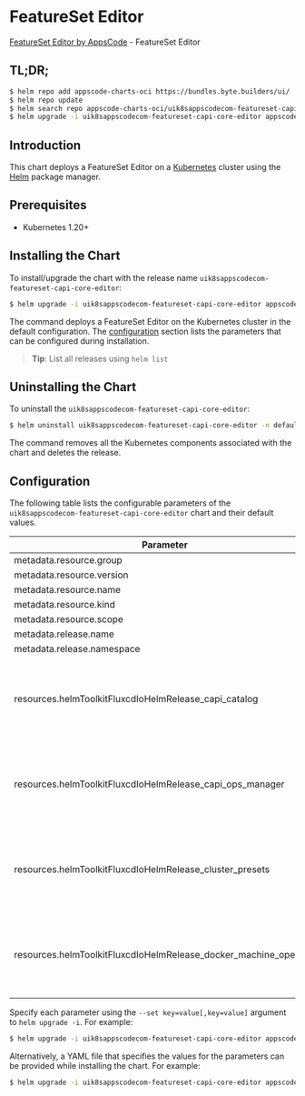 # FeatureSet Editor

[FeatureSet Editor by AppsCode](https://byte.builders) - FeatureSet Editor

## TL;DR;

```bash
$ helm repo add appscode-charts-oci https://bundles.byte.builders/ui/
$ helm repo update
$ helm search repo appscode-charts-oci/uik8sappscodecom-featureset-capi-core-editor --version=v0.5.0
$ helm upgrade -i uik8sappscodecom-featureset-capi-core-editor appscode-charts-oci/uik8sappscodecom-featureset-capi-core-editor -n default --create-namespace --version=v0.5.0
```

## Introduction

This chart deploys a FeatureSet Editor on a [Kubernetes](http://kubernetes.io) cluster using the [Helm](https://helm.sh) package manager.

## Prerequisites

- Kubernetes 1.20+

## Installing the Chart

To install/upgrade the chart with the release name `uik8sappscodecom-featureset-capi-core-editor`:

```bash
$ helm upgrade -i uik8sappscodecom-featureset-capi-core-editor appscode-charts-oci/uik8sappscodecom-featureset-capi-core-editor -n default --create-namespace --version=v0.5.0
```

The command deploys a FeatureSet Editor on the Kubernetes cluster in the default configuration. The [configuration](#configuration) section lists the parameters that can be configured during installation.

> **Tip**: List all releases using `helm list`

## Uninstalling the Chart

To uninstall the `uik8sappscodecom-featureset-capi-core-editor`:

```bash
$ helm uninstall uik8sappscodecom-featureset-capi-core-editor -n default
```

The command removes all the Kubernetes components associated with the chart and deletes the release.

## Configuration

The following table lists the configurable parameters of the `uik8sappscodecom-featureset-capi-core-editor` chart and their default values.

|                            Parameter                             | Description |                                                                                                                                                                                                                                                                                                                                          Default                                                                                                                                                                                                                                                                                                                                           |
|------------------------------------------------------------------|-------------|--------------------------------------------------------------------------------------------------------------------------------------------------------------------------------------------------------------------------------------------------------------------------------------------------------------------------------------------------------------------------------------------------------------------------------------------------------------------------------------------------------------------------------------------------------------------------------------------------------------------------------------------------------------------------------------------|
| metadata.resource.group                                          |             | <code>ui.k8s.appscode.com</code>                                                                                                                                                                                                                                                                                                                                                                                                                                                                                                                                                                                                                                                           |
| metadata.resource.version                                        |             | <code>v1alpha1</code>                                                                                                                                                                                                                                                                                                                                                                                                                                                                                                                                                                                                                                                                      |
| metadata.resource.name                                           |             | <code>featuresets</code>                                                                                                                                                                                                                                                                                                                                                                                                                                                                                                                                                                                                                                                                   |
| metadata.resource.kind                                           |             | <code>FeatureSet</code>                                                                                                                                                                                                                                                                                                                                                                                                                                                                                                                                                                                                                                                                    |
| metadata.resource.scope                                          |             | <code>Cluster</code>                                                                                                                                                                                                                                                                                                                                                                                                                                                                                                                                                                                                                                                                       |
| metadata.release.name                                            |             | <code>RELEASE-NAME</code>                                                                                                                                                                                                                                                                                                                                                                                                                                                                                                                                                                                                                                                                  |
| metadata.release.namespace                                       |             | <code>default</code>                                                                                                                                                                                                                                                                                                                                                                                                                                                                                                                                                                                                                                                                       |
| resources.helmToolkitFluxcdIoHelmRelease_capi_catalog            |             | <code>{"apiVersion":"helm.toolkit.fluxcd.io/v2","kind":"HelmRelease","metadata":{"labels":{"app.kubernetes.io/component":"capi-catalog"},"name":"capi-catalog","namespace":"kubeops"},"spec":{"chart":{"spec":{"chart":"capi-catalog","sourceRef":{"kind":"HelmRepository","name":"appscode-charts-oci","namespace":"kubeops"},"version":"v2024.5.14"}},"install":{"crds":"CreateReplace","createNamespace":true,"remediation":{"retries":-1}},"interval":"5m","releaseName":"capi-catalog","storageNamespace":"capi-cluster","targetNamespace":"capi-cluster","timeout":"30m","upgrade":{"crds":"CreateReplace","remediation":{"retries":-1}}}}</code>                                    |
| resources.helmToolkitFluxcdIoHelmRelease_capi_ops_manager        |             | <code>{"apiVersion":"helm.toolkit.fluxcd.io/v2","kind":"HelmRelease","metadata":{"labels":{"app.kubernetes.io/component":"capi-ops-manager"},"name":"capi-ops-manager","namespace":"kubeops"},"spec":{"chart":{"spec":{"chart":"capi-ops-manager","sourceRef":{"kind":"HelmRepository","name":"appscode-charts-oci","namespace":"kubeops"},"version":"v2024.5.14"}},"install":{"crds":"CreateReplace","createNamespace":true,"remediation":{"retries":-1}},"interval":"5m","releaseName":"capi-ops-manager","storageNamespace":"capi-cluster","targetNamespace":"capi-cluster","timeout":"30m","upgrade":{"crds":"CreateReplace","remediation":{"retries":-1}}}}</code>                    |
| resources.helmToolkitFluxcdIoHelmRelease_cluster_presets         |             | <code>{"apiVersion":"helm.toolkit.fluxcd.io/v2","kind":"HelmRelease","metadata":{"labels":{"app.kubernetes.io/component":"cluster-presets"},"name":"cluster-presets","namespace":"kubeops"},"spec":{"chart":{"spec":{"chart":"cluster-presets","sourceRef":{"kind":"HelmRepository","name":"appscode-charts-oci","namespace":"kubeops"},"version":"v2024.6.3"}},"install":{"crds":"CreateReplace","createNamespace":true,"remediation":{"retries":-1}},"interval":"5m","releaseName":"cluster-presets","storageNamespace":"capi-cluster","targetNamespace":"capi-cluster","timeout":"30m","upgrade":{"crds":"CreateReplace","remediation":{"retries":-1}}}}</code>                         |
| resources.helmToolkitFluxcdIoHelmRelease_docker_machine_operator |             | <code>{"apiVersion":"helm.toolkit.fluxcd.io/v2","kind":"HelmRelease","metadata":{"labels":{"app.kubernetes.io/component":"docker-machine-operator"},"name":"docker-machine-operator","namespace":"kubeops"},"spec":{"chart":{"spec":{"chart":"docker-machine-operator","sourceRef":{"kind":"HelmRepository","name":"appscode-charts-oci","namespace":"kubeops"},"version":"v2023.10.18"}},"install":{"crds":"CreateReplace","createNamespace":true,"remediation":{"retries":-1}},"interval":"5m","releaseName":"docker-machine-operator","storageNamespace":"kubeops","targetNamespace":"kubeops","timeout":"30m","upgrade":{"crds":"CreateReplace","remediation":{"retries":-1}}}}</code> |


Specify each parameter using the `--set key=value[,key=value]` argument to `helm upgrade -i`. For example:

```bash
$ helm upgrade -i uik8sappscodecom-featureset-capi-core-editor appscode-charts-oci/uik8sappscodecom-featureset-capi-core-editor -n default --create-namespace --version=v0.5.0 --set metadata.resource.group=ui.k8s.appscode.com
```

Alternatively, a YAML file that specifies the values for the parameters can be provided while
installing the chart. For example:

```bash
$ helm upgrade -i uik8sappscodecom-featureset-capi-core-editor appscode-charts-oci/uik8sappscodecom-featureset-capi-core-editor -n default --create-namespace --version=v0.5.0 --values values.yaml
```
